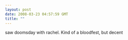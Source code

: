 ```yaml
---
layout: post
date: 2008-03-23 04:57:59 GMT
title: ""
---
```

saw doomsday with rachel. Kind of a bloodfest, but decent